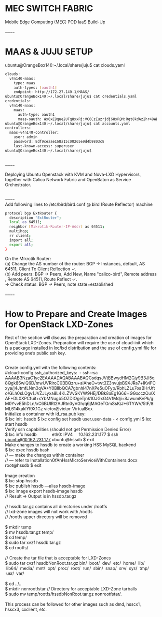 # MEC SWITCH FABRIC
Mobile Edge Computing (MEC) POD IaaS Build-Up <br>
<br>-----<br>
# MAAS & JUJU SETUP
ubuntu@OrangeBox140:~/.local/share/juju$ cat clouds.yaml <br>
```sh
clouds:
  v4n140-maas:
    type: maas
    auth-types: [oauth1]
    endpoint: http://172.27.140.1/MAAS/
ubuntu@OrangeBox140:~/.local/share/juju$ cat credentials.yaml 
credentials:
  v4n140-maas:
    maas:
      auth-type: oauth1
      maas-oauth: Wx6xE9que2UFq8xxRj:VC6CzEuzrjdj68xRQM:Rqt8kdAz2hr48WDyfNuU8UL584L6vXD4
ubuntu@OrangeBox140:~/.local/share/juju$ cat accounts.yaml 
controllers:
  maas-v4n140-controller:
    user: admin
    password: 8df9ceaae168a15c00265e9d4b9803c8
    last-known-access: superuser
ubuntu@OrangeBox140:~/.local/share/juju$ 
```
<br>-----<br>


Deploying Ubuntu Openstack with KVM and Nova-LXD Hypervisors, together with Calico Network Fabric and OpenBaton as Service Orchestrator.

<br>-----<br>
Add following lines to /etc/bird/bird.conf @ bird (Route Reflector) machine <br>
```sh
protocol bgp ExtRouter {
  description "ExtRouter"; 
  local as 64511; 
  neighbor [Mikrotik-Router-IP-Addr] as 64511; 
  multihop; 
  rr client;
  import all;
  export all; 
} 
```
On the Mikrotik Router:<br>
(a) Change the AS number of the router: BGP → Instances, default, AS 64511, Client To Client Reflection ✓. <br>
(b) Add peers: BGP → Peers, Add New, Name "calico-bird", Remote address <bird-ip-addr>, Remote AS 64511, Route Reflect ✓. <br>
    -> Check status: BGP → Peers, note state=established <br>
<br>-----<br>

# How to Prepare and Create Images for OpenStack LXD-Zones

Rest of the section will discuss the preparation and creation of images for OpenStack LXD-Zones. Preparation will require the use of cloud-init which is a package installed in lxc/lxd distribution and the use of config.yml file for providing one’s public ssh key.<br><br>

Create config.yml with the following contents:<br>
#cloud-config 
ssh_authorized_keys: 
 - ssh-rsa AAAAB3NzaC1yc2EAAAADAQABAAABAQCsdqsJVtBBwydHM2Gjy9B3JI5q8Qgk85wiQ6D/mwUVRlroC0BBQzru+alAheO+twt3Z3nvujxB9XJRa7+lKviFCxya/j4JtmfLNm3qVA+Y0BIlbQCA7gbnhl47nXPe5uOFyp/RbhLZLu7oaBHrUfto/GLh0sLOgv1JVZJLyxa8L4KLZVvSKYW9HEj/DBk8oEg1G66HGGxcczOu/XAF+DL0XPCfuit+cYbMNugb5OZDlOgeTjnk1OJGxG4VfMdji+8JwumKvPk/gM0YvvE5hDLn/xC6BUlRt2AJRtn0yVGh/q6jMAGeTOmSsK/J+6TYWV/5tF/8ML614kaklYI9X1Gz victor@victor-VirtualBox 
<br>
Initialize a container with id_rsa.pub key:<br>
$ lxc init <image name or fingerprint> hssdb 
$ lxc config set hssdb user.user-data - < config.yml 
$ lxc start hssdb 
<br>
Verify ssh capabilities (should not get Permission Denied Error)  <br>
$ lxc info hssdb 
            eth0: IPV4     10.162.231.177 
$ ssh ubuntu@10.162.231.177 
ubuntu@hssdb $ exit 
<br>
Make changes to hssdb to create a working HSS MySQL backend <br>
$ lxc exec hssdb bash <br>
// — make the changes within container <br>
// — refer to InstallationOfAnHssMicroServiceWithContainers.docx <br>
root@hssdb $ exit <br>
<br>
Image creation <br>
$ lxc stop hssdb <br>
$ lxc publish hssdb —alias hssdb-image <br>
$ lxc image export hssdb-image hssdb <br>
// Result => Output is in hssdb.tar.gz <br>
<br>
// hssdb.tar.gz contains all directories under /rootfs <br>
// lxd-zone images will not work with /rootfs <br>
// /rootfs upper directory will be removed <br>
<br>
$ mkdir temp <br>
$ mv hssdb.tar.gz temp/ <br>
$ cd temp/ <br>
$ sudo tar xvzf hssdb.tar.gz <br>
$ cd rootfs/ <br>
<br>
// Create the tar file that is acceptable for LXD-Zones <br>
$ sudo tar cvzf hssdbNonRoot.tar.gz bin/  boot/  dev/  etc/  home/  lib/  lib64/  media/  mnt/  opt/  proc/  root/  run/  sbin/  snap/  srv/  sys/  tmp/  usr/  var/   <br>
<br>
$ cd ../.. <br>
$ mkdir nonrootfstar  // Directory for acceptable LXD-Zone tarballs <br>
$ sudo mv temp/rootfs/hssdbNonRoot.tar.gz nonrootfstar/. <br>
<br>
This process can be followed for other images such as dmd, hsscx1, hsscx3, cxclient, etc.<br>














